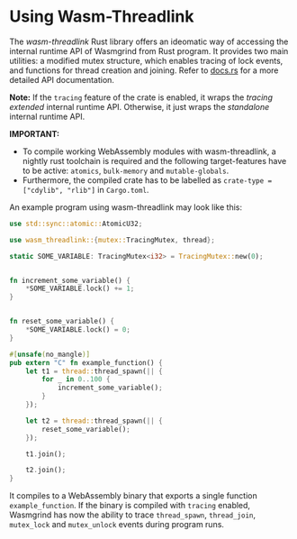 # Using Wasm-Threadlink
The _wasm-threadlink_ Rust library offers an ideomatic way of accessing the internal runtime API of Wasmgrind from Rust program. It provides two main utilities: a modified mutex structure, which enables tracing of lock events, and functions for thread creation and joining. Refer to [docs.rs](https://wasmgrind-d6f2b1.gitlab.io/docs/wasmgrind/) for a more detailed API documentation.

**Note:** If the `tracing` feature of the crate is enabled, it wraps the _tracing extended_ internal runtime API. Otherwise, it just wraps the _standalone_ internal runtime API.

**IMPORTANT:** 
- To compile working WebAssembly modules with wasm-threadlink, a nightly rust toolchain is required and the following target-features have to be active: `atomics`, `bulk-memory` and `mutable-globals`. 
- Furthermore, the compiled crate has to be labelled as `crate-type = ["cdylib", "rlib"]` in `Cargo.toml`.

An example program using wasm-threadlink may look like this:
```Rust
use std::sync::atomic::AtomicU32;

use wasm_threadlink::{mutex::TracingMutex, thread};

static SOME_VARIABLE: TracingMutex<i32> = TracingMutex::new(0);


fn increment_some_variable() {
    *SOME_VARIABLE.lock() += 1;
}


fn reset_some_variable() {
    *SOME_VARIABLE.lock() = 0;
}

#[unsafe(no_mangle)]
pub extern "C" fn example_function() {
    let t1 = thread::thread_spawn(|| {
        for _ in 0..100 {
            increment_some_variable();
        }
    });

    let t2 = thread::thread_spawn(|| {
        reset_some_variable();
    });

    t1.join();

    t2.join();
}
```

It compiles to a WebAssembly binary that exports a single function `example_function`. If the binary is compiled with `tracing` enabled, Wasmgrind has now the ability to trace `thread_spawn`, `thread_join`, `mutex_lock` and `mutex_unlock` events during program runs.